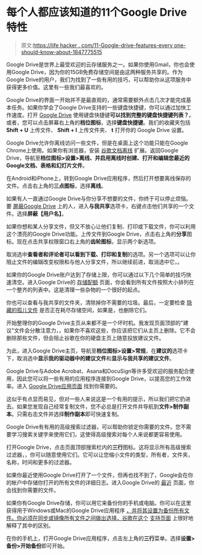 # 每个人都应该知道的11个Google Drive特性

> 原文:[https://life hacker . com/11-Google-drive-features-every one-should-know-about-1847775515](https://lifehacker.com/11-google-drive-features-everyone-should-know-about-1847775515)

Google Drive是世界上最受欢迎的云存储服务之一。如果你使用Gmail，你也会使用Google Drive，因为你的15GB免费存储空间是由这两种服务共享的。作为Google Drive的用户，我们为找到了一些有用的技巧，可以帮助你从这项服务中获得更多价值。这里有一些我们最喜欢的。

Google Drive的界面一开始并不是最直观的，通常需要额外点击几次才能完成基本任务。如果你学会了Google Drive支持的一些键盘快捷键，你可以通过加快工作速度。打开 [Google Drive](https://drive.google.com/drive/) 使用键盘快捷键**可以找到完整的键盘快捷键列表？**。或者，您可以点击屏幕右上角的**档位图标**，选择**键盘快捷键**。我们的收藏夹包括 **Shift + U** 上传文件、 **Shift + I** 上传文件夹、 **t** 打开你的 Google Drive 设置。

Google Drive允许你离线访问一些文件，但是在桌面上这个功能只能在Google Chrome上使用。如果你有浏览器，安装 [谷歌文档离线](https://chrome.google.com/webstore/detail/google-docs-offline/ghbmnnjooekpmoecnnnilnnbdlolhkhi) 扩展。返回Google Drive，导航至**档位图标>设置>离线、**并启用**离线时创建、打开和编辑您最近的Google文档、表格和幻灯片文件**。

在Android和iPhone上，转到Google Drive应用程序，然后打开想要离线保存的文件。点击右上角的**三点图标**，选择**离线**。

如果有人一直通过Google Drive与你分享不想要的文件，你终于可以停止烦恼。要 [屏蔽Google Drive](https://lifehacker.com/how-to-finally-block-someone-in-google-drive-1847397167) 上的人，进入**与我共享**选项卡，右键点击他们共享的一个文件。选择**屏蔽【用户名】**。

如果你想和某人分享文件，但又不放心让他们复制、打印或下载文件，你可以利用这个漂亮的Google Drive功能。上传文件到Google Drive，点击右上角的**分享**图标。现在点击共享权限窗口右上角的**齿轮图标**，显示两个新选项。

取消选中**查看者和评论者可以看到下载、打印和复制**的选项。另一个选项可以让你阻止文件的编辑改变权限和与他人分享文件，所以继续前进，取消选中它，。

如果你的Google Drive账户达到了存储上限，你可以通过以下几个简单的技巧快速清空。进入Google Drive的 [存储配额](https://drive.google.com/drive/u/0/quota) 页面，你会看到所有文件按照大小排列在一个整齐的列表中。这是清理一些杂物的一个很好的起点。

你也可以查看与我共享的文件夹，清除掉你不需要的垃圾。最后，一定要检查 [隐藏的孤儿文件](https://lifehacker.com/how-to-find-the-hidden-orphaned-files-eating-your-googl-1847450805) 是否正在耗尽存储空间，如果是，也删除它们。

开始整理你的Google Drive主页从来都不是一个坏时机。我发现页面顶部的"建议"文件会分散注意力，，如果你不喜欢这些，你应该把它们从主页上删除。它不会删除那些文件，但会阻止谷歌在你的硬盘主页上随意投放建议文件。

为此，进入Google Drive主页，导航至**档位图标>设置>常规**，在**建议的**选项卡下，取消选中**显示我的驱动器中的建议文件**和**显示与我共享的建议文件**。

Google Drive与Adobe Acrobat、Asana和DocuSign等许多受欢迎的服务配合使用，因此您可以将一些有用的应用程序连接到Google Drive，以提高您的工作效率。进入 [Google Drive应用页面](https://workspace.google.com/u/0/marketplace/category/works-with-drive) 找到你需要的。

这似乎有点显而易见，但对一些人来说这是一个有用的提示，所以我们把它扔进去。如果您发现自己经常复制文件，您不必总是打开文件并导航到**文件>制作副本**。只需右击文件并选择**制作副本**即可快速复制。

Google Drive有有用的高级搜索过滤器，可以帮助你锁定你需要的文件。您不需要学习搜索关键字来使用它们，这使得高级搜索对每个人来说都更容易使用。

打开Google Drive，点击页面顶部搜索栏内的**三行**图标。这将显示所有高级搜索过滤器，，你可以随意使用它们。它可以让您缩小文件的类型，所有者，文件夹，名称，时间和更多的过滤器。

如果你最近使用Google Drive打开了一个文件，但再也找不到了，Google会在你的帐户中存储你打开的所有文件的详细日志。进入Google Drive的 [最近](https://drive.google.com/drive/u/0/recent) 页面，你会找到你需要的文件。

如果你有Google Drive存储，你可以用它来备份你的手机或电脑。你可以在这里 获得用于Windows或Mac的Google Drive应用程序 [，并将其设置为备份所有文件。你必须在同步或镜像所有文件之间做出选择，谷歌在这个](https://g.co/BackupAndSyncDrive) [支持页面](https://support.google.com/drive/answer/10838124) 上很好地解释了其中的区别。

在你的手机上，打开Google Drive应用程序，点击左上角的**三行**菜单。选择**设置>备份>开始备份**即可开始。